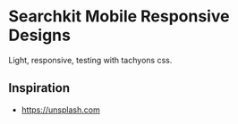 # Searchkit Mobile Responsive Designs

Light, responsive, testing with tachyons css.

## Inspiration

* https://unsplash.com

